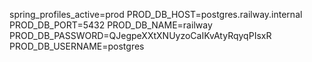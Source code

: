 spring_profiles_active=prod
PROD_DB_HOST=postgres.railway.internal
PROD_DB_PORT=5432
PROD_DB_NAME=railway
PROD_DB_PASSWORD=QJegpeXXtXNUyzoCaIKvAtyRqyqPIsxR
PROD_DB_USERNAME=postgres